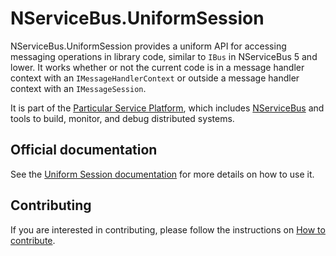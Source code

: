 # NServiceBus.UniformSession

NServiceBus.UniformSession provides a uniform API for accessing messaging operations in library code, similar to `IBus` in NServiceBus 5 and lower. It works whether or not the current code is in a message handler context with an `IMessageHandlerContext` or outside a message handler context with an `IMessageSession`.

It is part of the [Particular Service Platform](https://particular.net/service-platform), which includes [NServiceBus](https://particular.net/nservicebus) and tools to build, monitor, and debug distributed systems.

## Official documentation

See the [Uniform Session documentation](https://docs.particular.net/nservicebus/messaging/uniformsession) for more details on how to use it.

## Contributing

If you are interested in contributing, please follow the instructions on [How to contribute](https://docs.particular.net/platform/contributing).
